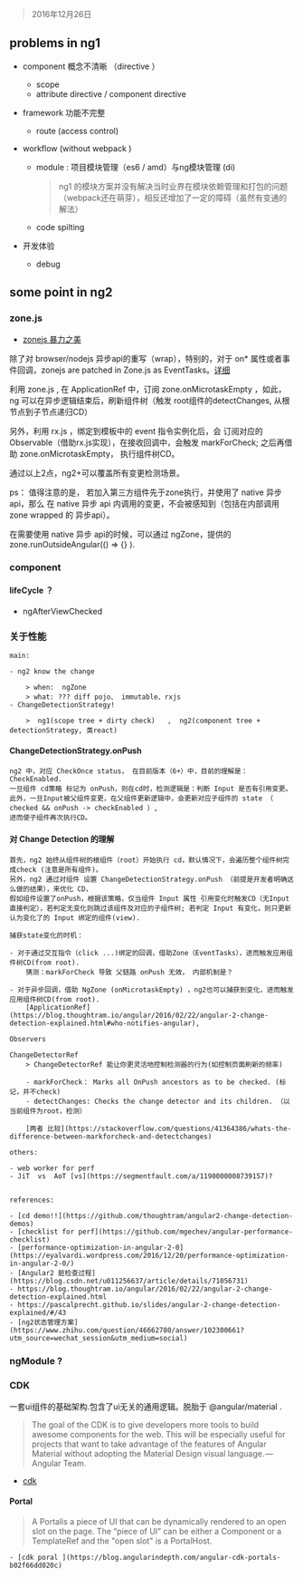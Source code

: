 
> 2016年12月26日

## problems in ng1


- component 概念不清晰 （directive ）

	- scope
	- attribute directive  /  component directive

- framework 功能不完整

	- route (access control)

- workflow (without webpack )

	- module : 项目模块管理（es6 / amd）与ng模块管理  (di)

		> ng1 的模块方案并没有解决当时业界在模块依赖管理和打包的问题（webpack还在萌芽），相反还增加了一定的障碍（虽然有变通的解法）

	- code spilting

-  开发体验

	- debug




## some point in ng2


### zone.js

- [zonejs 暴力之美](http://www.cnblogs.com/whitewolf/p/zone-js.html)

除了对 browser/nodejs 异步api的重写（wrap），特别的，对于 on* 属性或者事件回调，zonejs are patched in Zone.js as EventTasks。[详细](https://github.com/angular/zone.js/blob/master/STANDARD-APIS.md)


利用 zone.js , 在 ApplicationRef 中，订阅 zone.onMicrotaskEmpty ，如此，ng 可以在异步逻辑结束后，刷新组件树（触发 root组件的detectChanges, 从根节点到子节点递归CD）

另外，利用 rx.js ，绑定到模板中的 event 指令实例化后，会 订阅对应的Observable（借助rx.js实现），在接收回调中，会触发 markForCheck; 之后再借助 zone.onMicrotaskEmpty， 执行组件树CD。


通过以上2点，ng2+可以覆盖所有变更检测场景。

ps： 值得注意的是， 若加入第三方组件先于zone执行，并使用了 native 异步api，那么 在 native 异步 api 内调用的变更，不会被感知到（包括在内部调用 zone wrapped 的 异步api）。

在需要使用 native 异步 api的时候，可以通过 ngZone，提供的 zone.runOutsideAngular(() => {} ).







### component

#### lifeCycle ？



- ngAfterViewChecked

### 关于性能

	main:

	- ng2 know the change

		> when:  ngZone
		> what: ??? diff pojo、 immutable、rxjs
	- ChangeDetectionStrategy!

		>  ng1(scope tree + dirty check)   ,  ng2(component tree + detectionStrategy, 类react)

#### ChangeDetectionStrategy.onPush

	ng2 中，对应 CheckOnce status， 在目前版本（6+）中，目前的理解是： CheckEnabled.
	一旦组件 cd策略 标记为 onPush，则在cd时，检测逻辑是：判断 Input 是否有引用变更。
	此外，一旦Input被父组件变更，在父组件更新逻辑中，会更新对应子组件的 state （ checked && onPush -> checkEnabled ）,
	进而使子组件再次执行CD。

#### 对 Change Detection 的理解

	首先，ng2 始终从组件树的根组件（root）开始执行 cd，默认情况下，会遍历整个组件树完成check (注意是所有组件)。
	另外，ng2 通过对组件 设置 ChangeDetectionStrategy.onPush （前提是开发者明确这么做的结果），来优化 CD，
	假如组件设置了onPush，根据该策略，仅当组件 Input 属性 引用变化时触发CD（无Input直接判定），若判定无变化则跳过该组件及对应的子组件树; 若判定 Input 有变化，则只更新认为变化了的 Input 绑定的组件(view).

	捕获state变化的时机：

	- 对于通过交互指令（click ...)绑定的回调，借助Zone（EventTasks），进而触发应用组件树CD(from root).
		猜测：markForCheck 导致 父链路 onPush 无效， 内部机制是？

	- 对于异步回调，借助 NgZone (onMicrotaskEmpty) ，ng2也可以捕获到变化，进而触发应用组件树CD(from root).
		[ApplicationRef](https://blog.thoughtram.io/angular/2016/02/22/angular-2-change-detection-explained.html#who-notifies-angular),

	Observers

	ChangeDetectorRef
		> ChangeDetectorRef 能让你更灵活地控制检测器的行为(如控制页面刷新的频率)

		- markForCheck： Marks all OnPush ancestors as to be checked. (标记，并不check)
		- detectChanges: Checks the change detector and its children. （以当前组件为root，检测）

		[两者 比较](https://stackoverflow.com/questions/41364386/whats-the-difference-between-markforcheck-and-detectchanges)

	others:

	- web worker for perf
	- JiT  vs  AoT [vs](https://segmentfault.com/a/1190000008739157)?


	references:

	- [cd demo!!](https://github.com/thoughtram/angular2-change-detection-demos)
	- [checklist for perf](https://github.com/mgechev/angular-performance-checklist)
	- [performance-optimization-in-angular-2-0](https://eyalvardi.wordpress.com/2016/12/20/performance-optimization-in-angular-2-0/)
	- [Angular2 脏检查过程](https://blog.csdn.net/u011256637/article/details/71056731)
	- https://blog.thoughtram.io/angular/2016/02/22/angular-2-change-detection-explained.html
	- https://pascalprecht.github.io/slides/angular-2-change-detection-explained/#/43
	- [ng2状态管理方案](https://www.zhihu.com/question/46662780/answer/102300661?utm_source=wechat_session&utm_medium=social)

### ngModule ?

### CDK

一套ui组件的基础架构.包含了ui无关的通用逻辑。脱胎于 @angular/material .

> The goal of the CDK is to give developers more tools to build awesome components for the web. This will be especially useful for projects that want to take advantage of the features of Angular Material without adopting the Material Design visual language. — Angular Team.

- [cdk](https://hackernoon.com/a-first-look-into-the-angular-cdk-67e68807ed9b)


#### Portal

> A Portalis a piece of UI that can be dynamically rendered to an open slot on the page. The “piece of UI” can be either a Component or a TemplateRef and the "open slot" is a PortalHost.

	- [cdk poral ](https://blog.angularindepth.com/angular-cdk-portals-b02f66dd020c)

